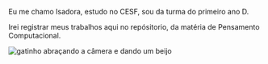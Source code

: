Eu me chamo Isadora, estudo no CESF, sou da turma do primeiro ano D.


Irei registrar meus trabalhos aqui no repósitorio, da matéria de Pensamento Computacional.



![gatinho abraçando a câmera e dando um beijo](https://media.tenor.com/u56nhKZD24AAAAAi/catkiss-cat.gif)
